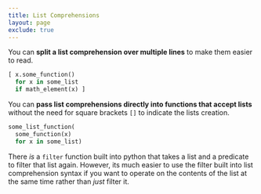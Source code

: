 ```yaml
---
title: List Comprehensions
layout: page
exclude: true
---
```


You can **split a list comprehension over multiple lines** to make them easier to read.
```python
[ x.some_function()
  for x in some_list
  if math_element(x) ]
```

You can **pass list comprehensions directly into functions that accept lists** without the need for square brackets `[]` to indicate the lists creation.
```python
some_list_function(
  some_function(x)
  for x in some_list)
```

There *is* a `filter` function built into python that takes a list and a predicate to filter that list again. However, its much easier to use the filter built into list comprehension syntax if you want to operate on the contents of the list at the same time rather than *just* filter it.


<!--stackedit_data:
eyJoaXN0b3J5IjpbMjAzMDI4NjQxLDE1OTM0ODc3ODksLTExMj
YyNjM1NDZdfQ==
-->